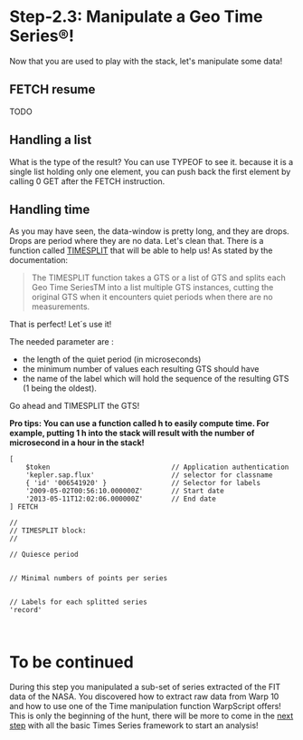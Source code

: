 # Step-2.3: Manipulate a Geo Time Series®!

Now that you are used to play with the stack, let's manipulate some data!

## FETCH resume

TODO

## Handling a list 

What is the type of the result? You can use TYPEOF to see it. because it is a single list holding only one element, you can push back the first element by calling 0 GET after the FETCH instruction.

## Handling time 

As you may have seen, the data-window is pretty long, and they are drops. Drops are period where they are no data. Let's clean that. There is a function called [TIMESPLIT](http://www.warp10.io/reference/functions/function_TIMESPLIT/) that will be able to help us! As stated by the documentation:

> The TIMESPLIT function takes a GTS or a list of GTS and splits each Geo Time SeriesTM into a list multiple GTS instances, cutting the original GTS when it encounters quiet periods when there are no measurements.

That is perfect! Let´s use it!

The needed parameter are :

* the length of the quiet period (in microseconds)
* the minimum number of values each resulting GTS should have
* the name of the label which will hold the sequence of the resulting GTS (1 being the oldest).

Go ahead and TIMESPLIT the GTS! 

**Pro tips: You can use a function called h to easily compute time. For example, putting 1 h into the stack will result with the number of microsecond in a hour in the stack!**

```
[ 
    $token                              // Application authentication
    'kepler.sap.flux'                   // selector for classname
    { 'id' '006541920' }                // Selector for labels
    '2009-05-02T00:56:10.000000Z'       // Start date
    '2013-05-11T12:02:06.000000Z'       // End date
] FETCH

//
// TIMESPLIT block:
//

// Quiesce period


// Minimal numbers of points per series 


// Labels for each splitted series
'record'

 
```

# To be continued

During this step you manipulated a sub-set of series extracted of the FIT data of the NASA. You discovered how to extract raw data from Warp 10 and how to use one of the Time manipulation function WarpScript offers! This is only the beginning of the hunt, there will be more to come in the [next step](/step-3-WarpScript-Frameworks/3.1-Filter-framework/README.md) with all the basic Times Series framework to start an analysis!